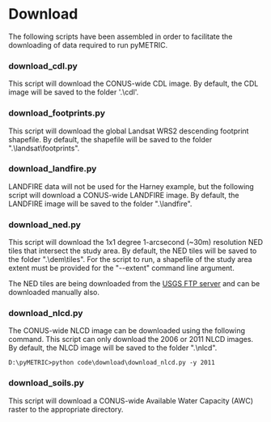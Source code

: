 # Download
The following scripts have been assembled in order to facilitate the downloading of data required to run pyMETRIC.

### download_cdl.py
This script will download the CONUS-wide CDL image.  By default, the CDL image will be saved to the folder '.\cdl'.

### download_footprints.py
This script will download the global Landsat WRS2 descending footprint shapefile.  By default, the shapefile will be saved to the folder ".\landsat\footprints".

### download_landfire.py
LANDFIRE data will not be used for the Harney example, but the following script will download a CONUS-wide LANDFIRE image.  By default, the LANDFIRE image will be saved to the folder ".\landfire".

### download_ned.py
This script will download the 1x1 degree 1-arcsecond (~30m) resolution NED tiles that intersect the study area.  By default, the NED tiles will be saved to the folder ".\dem\tiles".  For the script to run, a shapefile of the study area extent must be provided for the "--extent" command line argument.

The NED tiles are being downloaded from the [USGS FTP server](ftp://rockyftp.cr.usgs.gov/vdelivery/Datasets/Staged/Elevation/1/IMG) and can be downloaded manually also.

### download_nlcd.py
The CONUS-wide NLCD image can be downloaded using the following command.  This script can only download the 2006 or 2011 NLCD images.  By default, the NLCD image will be saved to the folder ".\nlcd".
```
D:\pyMETRIC>python code\download\download_nlcd.py -y 2011
```

### download_soils.py
This script will download a CONUS-wide Available Water Capacity (AWC) raster to the appropriate directory.
